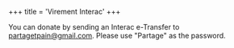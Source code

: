 +++
title = 'Virement Interac'
+++

You can donate by sending an Interac e-Transfer to partagetpain@gmail.com. Please use "Partage" as the password.